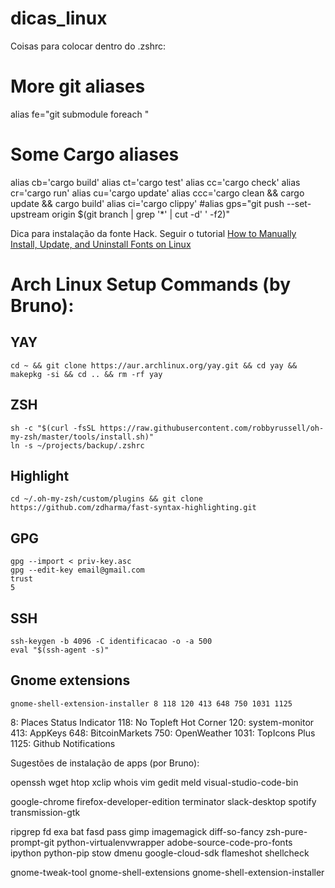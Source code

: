 # dicas_linux

Coisas para colocar dentro do .zshrc:

# More git aliases
alias fe="git submodule foreach "

# Some Cargo aliases
alias cb='cargo build'
alias ct='cargo test'
alias cc='cargo check'
alias cr='cargo run'
alias cu='cargo update'
alias ccc='cargo clean && cargo update && cargo build'
alias ci='cargo clippy'
#alias gps="git push --set-upstream origin $(git branch | grep '\*' | cut -d' ' -f2)"


Dica para instalação da fonte Hack. Seguir o tutorial [How to Manually Install, Update, and Uninstall Fonts on Linux](https://medium.com/source-words/how-to-manually-install-update-and-uninstall-fonts-on-linux-a8d09a3853b0)

# Arch Linux Setup Commands (by Bruno):

## YAY

    cd ~ && git clone https://aur.archlinux.org/yay.git && cd yay && makepkg -si && cd .. && rm -rf yay

## ZSH

    sh -c "$(curl -fsSL https://raw.githubusercontent.com/robbyrussell/oh-my-zsh/master/tools/install.sh)"
    ln -s ~/projects/backup/.zshrc

## Highlight

    cd ~/.oh-my-zsh/custom/plugins && git clone https://github.com/zdharma/fast-syntax-highlighting.git

## GPG

    gpg --import < priv-key.asc
    gpg --edit-key email@gmail.com
    trust
    5

## SSH

    ssh-keygen -b 4096 -C identificacao -o -a 500
    eval "$(ssh-agent -s)"

## Gnome extensions

    gnome-shell-extension-installer 8 118 120 413 648 750 1031 1125

8: Places Status Indicator
118: No Topleft Hot Corner
120: system-monitor
413: AppKeys
648: BitcoinMarkets
750: OpenWeather
1031: TopIcons Plus
1125: Github Notifications


Sugestões de instalação de apps (por Bruno):

openssh
wget
htop
xclip
whois
vim
gedit
meld
visual-studio-code-bin

google-chrome
firefox-developer-edition
terminator
slack-desktop
spotify
transmission-gtk

ripgrep
fd
exa
bat
fasd
pass
gimp
imagemagick
diff-so-fancy
zsh-pure-prompt-git
python-virtualenvwrapper
adobe-source-code-pro-fonts
ipython
python-pip
stow
dmenu
google-cloud-sdk
flameshot
shellcheck

gnome-tweak-tool
gnome-shell-extensions
gnome-shell-extension-installer

